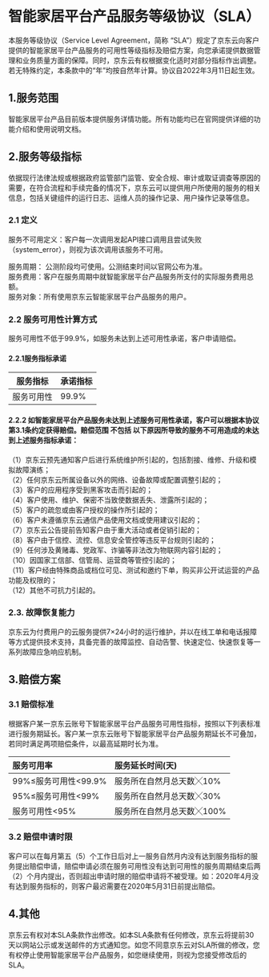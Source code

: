# 智能家居平台产品服务等级协议（SLA）

本服务等级协议（Service Level Agreement，简称 “SLA”）规定了京东云向客户提供的智能家居平台产品服务的可用性等级指标及赔偿方案，向您承诺提供数据管理和业务质量方面的保障。同时，京东云有权根据变化适时对部分指标作出调整。若无特殊约定，本条款中的“年”均按自然年计算。协议自2022年3月11日起生效。

## 1.服务范围
智能家居平台产品目前版本提供服务详情功能。所有功能均已在官网提供详细的功能介绍和使用说明文档。

## 2.服务等级指标
依据现行法律法规或根据政府监管部门监管、安全合规、审计或取证调查等原因的需要，在符合流程和手续完备的情况下，京东云可以提供用户所使用的服务的相关信息，包括关键组件的运行日志、运维人员的操作记录、用户操作记录等信息。

### 2.1 定义
服务不可用定义：客户每一次调用发起API接口调用且尝试失败（system_error），则视为该次调用该服务不可用。

服务周期： 公测阶段均可使用。公测结束时间以官网公布为准。<br>
服务费用：客户在服务周期中就智能家居平台产品服务所支付的实际服务费用总额。<br>
服务对象：所有使用京东云智能家居平台产品服务的用户。

### 2.2 服务可用性计算方式
服务可用性不低于99.9%，如服务未达到上述可用性承诺，客户申请赔偿。

#### 2.2.1服务指标承诺

|  服务指标   | 承诺指标  |
|  ----  | ----  |
| 服务可用性  | 99.9% |

#### 2.2.2 如智能家居平台产品服务未达到上述服务可用性承诺，客户可以根据本协议第3.1条约定获得赔偿。赔偿范围 不包括 以下原因所导致的服务不可用造成的未达到上述服务指标承诺：

（1）京东云预先通知客户后进行系统维护所引起的，包括割接、维修、升级和模拟故障演练；<br>
（2）任何京东云所属设备以外的网络、设备故障或配置调整引起的；<br>
（3）客户的应用程序受到黑客攻击而引起的；<br>
（4）客户使用、维护、保密不当致使数据丢失、泄露所引起的；<br>
（5）客户的疏忽或由客户授权的操作所引起的；<br>
（6）客户未遵循京东云通信产品使用文档或使用建议引起的；<br>
（7）京东云公告提前告知客户由于重大活动或者促销引起的；<br>
（8）客户由于信控、流控、信息安全管控等违反平台规则引起的；<br>
（9）任何涉及黄赌毒、党政军、诈骗等非法改为物联网内容引起的；<br>
（10）因国家工信部、信管局、运营商等管控引起的；<br>
（11）客户经由特殊商品或档位可见、测试和邀约下单，购买非公开试运营的产品功能及权限的；<br>
（12）其他不可抗力引起的。

### 2.3. 故障恢复能力
京东云为付费用户的云服务提供7×24小时的运行维护，并以在线工单和电话报障等方式提供技术支持，具备完善的故障监控、自动告警、快速定位、快速恢复等一系列故障应急响应机制。

## 3.赔偿方案

### 3.1 赔偿标准
根据客户某一京东云账号下智能家居平台产品服务可用性指标，按照以下列表标准进行服务期延长。客户某一京东云账号下智能家居平台产品服务期延长不可叠加，若同时满足两项赔偿条件，以最高延期时长为准。

| 服务可用率           | 服务延长时间(天)       |
|:----------------|:----------------|
| 99%≤服务可用性<99.9% | 服务所在自然月总天数╳10%  |
| 95%≤服务可用性<99%   | 服务所在自然月总天数╳30%  |
| 服务可用性<95%       | 服务所在自然月总天数╳100% |

### 3.2 赔偿申请时限
客户可以在每月第五（5）个工作日后对上一服务自然月内没有达到服务指标的服务提出赔偿申请，赔偿申请必须在服务可用性没有达到可用性的服务周期结束后两（2）个月内提出，否则超出申请时限的赔偿申请将不被受理。如：2020年4月没有达到服务指标的，则客户最迟需要在2020年5月31日前提出赔偿。

## 4.其他
京东云有权对本SLA条款作出修改。如本SLA条款有任何修改，京东云将提前30天以网站公示或发送邮件的方式通知您。如您不同意京东云对SLA所做的修改，您有权停止使用智能家居平台产品服务，如您继续使用，则视为您接受修改后的SLA。

